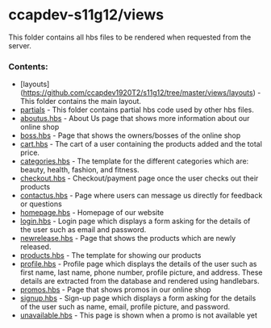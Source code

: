 # ccapdev-s11g12/views

This folder contains all hbs files to be rendered when requested from the server.

### Contents:
- [layouts] (https://github.com/ccapdev1920T2/s11g12/tree/master/views/layouts) - This folder contains the main layout.
- [partials](https://github.com/ccapdev1920T2/s11g12/tree/master/views/partials) - This folder contains partial hbs code used by other hbs files.
- [aboutus.hbs](https://github.com/ccapdev1920T2/s11g12/tree/master/views/aboutus.hbs) - About Us page that shows more information about our online shop
- [boss.hbs](https://github.com/ccapdev1920T2/s11g12/tree/master/views/boss.hbs) - Page that shows the owners/bosses of the online shop
- [cart.hbs](https://github.com/ccapdev1920T2/s11g12/tree/master/views/cart.hbs) - The cart of a user containing the products added and the total price.
- [categories.hbs](https://github.com/ccapdev1920T2/s11g12/tree/master/views/categories.hbs) - The template for the different categories which are: beauty, health, fashion, and fitness.
- [checkout.hbs](https://github.com/ccapdev1920T2/s11g12/tree/master/views/checkout.hbs) - Checkout/payment page once the user checks out their products
- [contactus.hbs](https://github.com/ccapdev1920T2/s11g12/tree/master/views/contactus.hbs) - Page where users can message us directly for feedback or questions
- [homepage.hbs](https://github.com/ccapdev1920T2/s11g12/tree/master/views/homepage.hbs) - Homepage of our website
- [login.hbs](https://github.com/ccapdev1920T2/s11g12/tree/master/views/login.hbs) - Login page which displays a form asking for the details of the user such as email and password.
- [newrelease.hbs](https://github.com/ccapdev1920T2/s11g12/tree/master/views/newrelease.hbs) - Page that shows the products which are newly released.
- [products.hbs](https://github.com/ccapdev1920T2/s11g12/tree/master/views/products.hbs) - The template for showing our products
- [profile.hbs](https://github.com/ccapdev1920T2/s11g12/tree/master/views/profile.hbs) - Profile page which displays the details of the user such as first name, last name, phone number, profile picture, and address. These details are extracted from the database and rendered using handlebars.
- [promos.hbs](https://github.com/ccapdev1920T2/s11g12/tree/master/views/promos.hbs) - Page that shows promos in our online shop
- [signup.hbs](https://github.com/ccapdev1920T2/s11g12/tree/master/views/signup.hbs) - Sign-up page which displays a form asking for the details of the user such as name, email, profile picture, and password.
- [unavailable.hbs](https://github.com/ccapdev1920T2/s11g12/tree/master/views/unavailable.hbs) - This page is shown when a promo is not available yet
